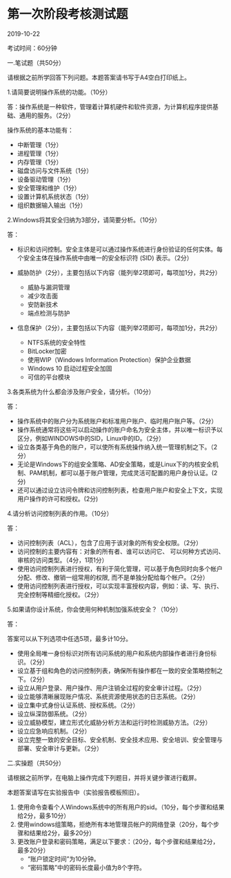 # 第一次阶段考核测试题

2019-10-22

考试时间：60分钟

一.笔试题（共50分）

请根据之前所学回答下列问题。本题答案请书写于A4空白打印纸上。

1.请简要说明操作系统的功能。（10分）

答：操作系统是一种软件，管理着计算机硬件和软件资源，为计算机程序提供基础、通用的服务。（2分）

操作系统的基本功能有：
- 中断管理（1分）
- 进程管理（1分）
- 内存管理（1分）
- 磁盘访问与文件系统（1分）
- 设备驱动管理（1分）
- 安全管理和维护（1分）
- 设置计算机系统状态（1分）
- 组织数据输入输出（1分）


2.Windows将其安全归纳为3部分，请简要分析。（10分）

答：

- 标识和访问控制。安全主体是可以通过操作系统进行身份验证的任何实体。每个安全主体在操作系统中由唯一的安全标识符 (SID) 表示。（2分）
- 威胁防护（2分），主要包括以下内容（能列举2项即可，每项加1分，共2分）
  - 威胁与漏洞管理
  - 减少攻击面
  - 安防新技术
  - 端点检测与防护

- 信息保护（2分），主要包括以下内容（能列举2项即可，每项加1分，共2分）
  - NTFS系统的安全特性
  - BitLocker加密
  - 使用WIP（Windows Information Protection）保护企业数据
  - Windows 10 启动过程安全加固
  - 可信的平台模块
  

3.各类系统为什么都会涉及账户安全，请分析。（10分）

答：
- 操作系统中的账户分为系统账户和标准用户账户、临时用户账户等。（2分）
- 操作系统通常将这些可以启动操作的账户命名为安全主体，并以唯一标识予以区分，例如WINDOWS中的SID，Linux中的ID。（2分）
- 设立各类基于角色的账户，可以使所有系统操作纳入统一管理机制之下。（2分）
- 无论是Windows下的组安全策略、AD安全策略，或是Linux下的内核安全机制、PAM机制，都可以基于账户管理，完成灵活可配置的用户身份认证。(2分)
- 还可以通过设立访问令牌和访问控制列表，检查用户账户和安全上下文，实现用户操作的许可和授权。(2分)

4.请分析访问控制列表的作用。（10分）

答：

- 访问控制列表（ACL），包含了应用于该对象的所有安全权限。（2分）
- 访问控制的主要内容有：对象的所有者、谁可以访问它、 可以何种方式访问、审核的访问类型。（4分，1项1分）
- 使用访问控制列表进行授权，有利于简化管理，可以基于角色同时向多个帐户分配、修改、撤销一组常用的权限, 而不是单独分配给每个帐户。（2分） 
- 使用访问控制列表进行授权，可以实现丰富授权内容，例如：读、写、执行、完全控制等精细化授权。（2分）


5.如果请你设计系统，你会使用何种机制加强系统安全？（10分）

答：

答案可以从下列选项中任选5项，最多计10分。
- 使用全局唯一身份标识对所有访问系统的用户和系统内部操作者进行身份标识。（2分）
- 设立基于组和角色的访问控制列表，确保所有操作都在一致的安全策略控制之下。（2分）
- 设立从用户登录、用户操作、用户注销全过程的安全审计过程。（2分）
- 设立能够清晰展现账户情况、系统资源使用状态的日志系统。（2分）
- 设立集中式身份认证系统、授权系统。（2分）
- 设立纵深防御系统。（2分）
- 设立威胁模型，建立形式化威胁分析方法和运行时检测威胁方法。（2分）
- 设立应急响应机制。（2分）
- 设立完整一致的安全目标、安全机制、安全技术应用、安全培训、安全管理与部署、安全审计与更新。（2分）

二.实操题（共50分）

请根据之前所学，在电脑上操作完成下列题目，并将关键步骤进行截屏。

本题答案请写在实验报告中（实验报告模板照旧）。

1. 使用命令查看个人Windows系统中的所有用户的sid。（10分，每个步骤和结果给2分，最多10分）
2. 使用windows组策略，拒绝所有本地管理员帐户的网络登录（20分，每个步骤和结果给2分，最多20分）
3. 更改账户登录和密码策略，满足以下要求：（20分，每个步骤和结果给2分，最多20分）
   - “账户锁定时间”为10分钟。
   - “密码策略”中的密码长度最小值为8个字符。

